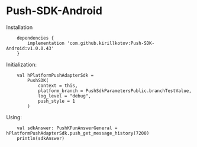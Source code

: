 # Push-SDK-Android

Installation

        dependencies {
            implementation 'com.github.kirillkotov:Push-SDK-Android:v1.0.0.43'
        }


Initialization:

        val hPlatformPushAdapterSdk =
            PushSDK(
                context = this,
                platform_branch = PushSdkParametersPublic.branchTestValue,
                log_level = "debug",
                push_style = 1
            )
            
Using:

        val sdkAnswer: PushKFunAnswerGeneral = hPlatformPushAdapterSdk.push_get_message_history(7200)
        println(sdkAnswer)

            

